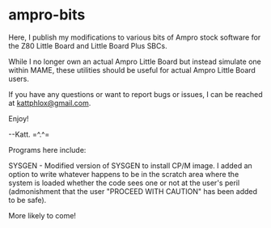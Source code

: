 # ampro-bits
Here, I publish my modifications to various bits of Ampro stock software for the Z80 Little Board and Little Board Plus SBCs.

While I no longer own an actual Ampro Little Board but instead simulate one within MAME, these utilities should be useful for actual Ampro Little Board users.

If you have any questions or want to report bugs or issues, I can be reached at kattphlox@gmail.com.

Enjoy!

--Katt.  =^.^=

Programs here include:

SYSGEN - Modified version of SYSGEN to install CP/M image.  I added an option to write whatever happens to be in the scratch area where the system is loaded whether the code sees one or not at the user's peril (admonishment that the user "PROCEED WITH CAUTION" has been added to be safe).

More likely to come!
